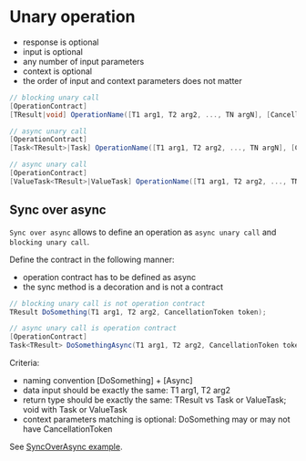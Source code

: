 # Unary operation

- response is optional
- input is optional
- any number of input parameters
- context is optional
- the order of input and context parameters does not matter

``` c#
// blocking unary call
[OperationContract]
[TResult|void] OperationName([T1 arg1, T2 arg2, ..., TN argN], [CancellationToken|CallContext context]);

// async unary call
[OperationContract]
[Task<TResult>|Task] OperationName([T1 arg1, T2 arg2, ..., TN argN], [CancellationToken|CallContext context]);

// async unary call
[OperationContract]
[ValueTask<TResult>|ValueTask] OperationName([T1 arg1, T2 arg2, ..., TN argN], [CancellationToken|CallContext context]);
```

## Sync over async

`Sync over async` allows to define an operation as `async unary call` and `blocking unary call`.

Define the contract in the following manner:
- operation contract has to be defined as async
- the sync method is a decoration and is not a contract

``` c#
// blocking unary call is not operation contract
TResult DoSomething(T1 arg1, T2 arg2, CancellationToken token);

// async unary call is operation contract
[OperationContract]
Task<TResult> DoSomethingAsync(T1 arg1, T2 arg2, CancellationToken token);
```

Criteria:
- naming convention [DoSomething] + [Async]
- data input should be exactly the same: T1 arg1, T2 arg2
- return type should be exactly the same: TResult vs Task<TResult> or ValueTask<TResult>; void with Task or ValueTask
- context parameters matching is optional: DoSomething may or may not have CancellationToken

See [SyncOverAsync example](https://github.com/max-ieremenko/ServiceModel.Grpc/tree/master/Examples/SyncOverAsync).
